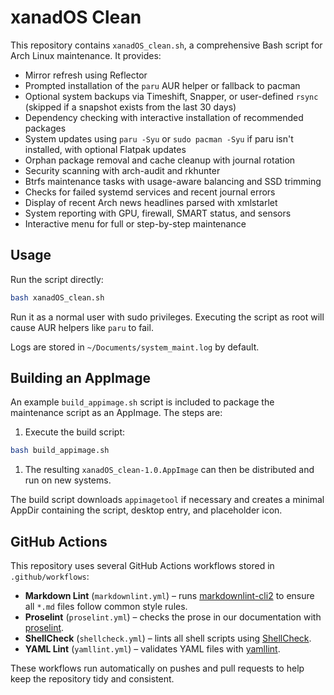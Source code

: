 # xanadOS Clean

This repository contains `xanadOS_clean.sh`, a comprehensive Bash script for
Arch Linux maintenance. It provides:

- Mirror refresh using Reflector
- Prompted installation of the `paru` AUR helper or fallback to pacman
- Optional system backups via Timeshift, Snapper, or user-defined `rsync` \
  (skipped if a snapshot exists from the last 30 days)
- Dependency checking with interactive installation of recommended packages
- System updates using `paru -Syu` or `sudo pacman -Syu` if paru isn't
  installed, with optional Flatpak updates
- Orphan package removal and cache cleanup with journal rotation
- Security scanning with arch-audit and rkhunter
- Btrfs maintenance tasks with usage-aware balancing and SSD trimming
- Checks for failed systemd services and recent journal errors
- Display of recent Arch news headlines parsed with xmlstarlet
- System reporting with GPU, firewall, SMART status, and sensors
- Interactive menu for full or step-by-step maintenance

## Usage

Run the script directly:

```bash
bash xanadOS_clean.sh
```

Run it as a normal user with sudo privileges. Executing the script as root will
cause AUR helpers like `paru` to fail.

Logs are stored in `~/Documents/system_maint.log` by default.

## Building an AppImage

An example `build_appimage.sh` script is included to package the maintenance
script as an AppImage. The steps are:

1. Execute the build script:

```bash
bash build_appimage.sh
```

1. The resulting `xanadOS_clean-1.0.AppImage` can then be distributed and run
   on new systems.

The build script downloads `appimagetool` if necessary and creates a minimal
AppDir containing the script, desktop entry, and placeholder icon.

## GitHub Actions

This repository uses several GitHub Actions workflows stored in
`.github/workflows`:

- **Markdown Lint** (`markdownlint.yml`) – runs
  [markdownlint-cli2](https://github.com/DavidAnson/markdownlint-cli2) to ensure
  all `*.md` files follow common style rules.
- **Proselint** (`proselint.yml`) – checks the prose in our documentation with
  [proselint](https://github.com/amperser/proselint).
- **ShellCheck** (`shellcheck.yml`) – lints all shell scripts using
  [ShellCheck](https://github.com/koalaman/shellcheck).
- **YAML Lint** (`yamllint.yml`) – validates YAML files with
  [yamllint](https://github.com/adrienverge/yamllint).

These workflows run automatically on pushes and pull requests to help keep the
repository tidy and consistent.
